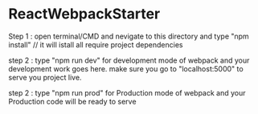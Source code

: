 # ReactWebpackStarter


Step 1 : open terminal/CMD and nevigate to this directory and type "npm install"  // it will istall all require project dependencies

step 2 : type "npm run dev" for development mode of webpack and your development work goes here.
         make sure you go to "localhost:5000" to serve you project live.

step 2 : type "npm run prod" for Production mode of webpack and your Production code will be ready to serve 
